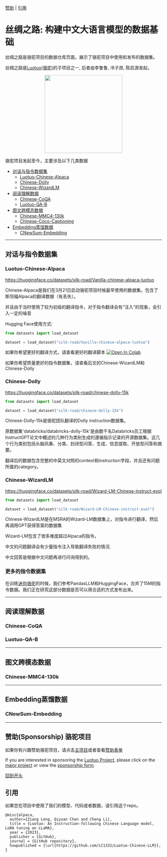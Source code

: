 [赞助](#赞助) | [引用](#引用)

# 丝绸之路: 构建中文大语言模型的数据基础

丝绸之路是骆驼项目的数据仓库页面。展示了骆驼项目中使用和发布的数据集。

丝绸之路是[Luotuo(骆驼)](https://github.com/LC1332/Luotuo-Chinese-LLM)的子项目之一, 后者由李鲁鲁, 冷子昂, 陈启源发起。

<p align="center">
    <img src="https://github.com/LC1332/Luotuo-Chinese-LLM/blob/main/image/icon_silk_road.png" height="250">
</p>

骆驼项目发起至今，主要涉及以下几类数据

- [对话与指令数据集](#对话与指令数据集)
    - [Luotuo-Chinese-Alpaca](#Luotuo-Chinese-Alpaca)
    - [Chinese-Dolly](#Chinese-Dolly)
    - [Chinese-WizardLM](#Chinese-WizardLM)
- [阅读理解数据](#阅读理解数据)
    - [Chinese-CoQA](#Chinese-CoQA)
    - [Luotuo-QA-B](#Luotuo-QA-B)
- [图文跨模态数据](#图文跨模态数据)
    - [Chinese-MMC4-130k](#Chinese-MMC4-130k)
    - [Chinese-Coco-Captioning](#Chinese-Coco-Captioning)
- [Embedding蒸馏数据](#Embedding蒸馏数据)
    - [CNewSum-Embedding](#CNewSum-Embedding)


---

## 对话与指令数据集


### Luotuo-Chinese-Alpaca

https://huggingface.co/datasets/silk-road/Vanilla-chinese-alpaca-luotuo

Chinese-Alpaca是我们在3月21日启动骆驼项目时候最早使用的数据集。包含了斯坦福Alpaca的翻译数据（有丢失）。

并且由于当时使用了较为初级的翻译指令，对于指令翻译会有“注入”的现象，会引入一定的噪音

Hugging Face使用方式:

```python
from datasets import load_dataset

dataset = load_dataset("silk-road/Vanilla-chinese-alpaca-luotuo")
```

如果你希望更好的翻译方式，请查看更好的翻译脚本 <a href="https://colab.research.google.com/github/LC1332/Luotuo-Chinese-LLM/blob/main/notebook/improvedTranslation.ipynb" target="_parent"><img src="https://colab.research.google.com/assets/colab-badge.svg" alt="Open In Colab"/></a> 

如果你希望质量更好的指令数据集，请查看后文的Chinese-WizardLM和Chinese-Dolly

### Chinese-Dolly

https://huggingface.co/datasets/silk-road/chinese-dolly-15k

```python
from datasets import load_dataset

dataset = load_dataset("silk-road/chinese-dolly-15k")
```

Chinese-Dolly-15k是骆驼团队翻译的Dolly instruction数据集。

原数据集'databricks/databricks-dolly-15k'是由数千名Databricks员工根据InstructGPT论文中概述的几种行为类别生成的遵循指示记录的开源数据集。这几个行为类别包括头脑风暴、分类、封闭型问答、生成、信息提取、开放型问答和摘要。

翻译后的数据包含完整的中英文对照的context和instruction字段，并且还有问题所属的category。

### Chinese-WizardLM

https://huggingface.co/datasets/silk-road/Wizard-LM-Chinese-instruct-evol


```python
from datasets import load_dataset

dataset = load_dataset("silk-road/Wizard-LM-Chinese-instruct-evol")
```

Chinese-WizardLM是在MSRA的Wizard-LM数据集上，对指令进行翻译，然后再调用GPT获得答案的数据集

Wizard-LM包含了很多难度超过Alpaca的指令。

中文的问题翻译会有少量指令注入导致翻译失败的情况.

中文回答是根据中文问题再进行问询得到的。

### 更多的指令数据集

在训练[迷你骆驼](https://github.com/LC1332/Mini-Luotuo)的时候，我们参考PandasLLM和HuggingFace，合并了15M的指令数据。我们正在研究这部分数据是否可以用合适的方式发布出来。


---

## 阅读理解数据

### Chinese-CoQA

### Luotuo-QA-B

---

## 图文跨模态数据


### Chinese-MMC4-130k

---

## Embedding蒸馏数据


### CNewSum-Embedding

---

<a name="赞助"></a>

## 赞助(Sponsorship) 骆驼项目

如果你有兴趣赞助骆驼项目，请点击[主项目](https://github.com/LC1332/Luotuo-Chinese-LLM#%E8%B5%9E%E5%8A%A9sponsorships)或者查看[赞助表单](https://github.com/LC1332/Luotuo-Chinese-LLM/blob/main/data/Sponsorship_and_balance.md)

If you are interested in sponsoring the [Luotuo Project](https://github.com/LC1332/Luotuo-Chinese-LLM#%E8%B5%9E%E5%8A%A9sponsorships), please click on the [major project](https://github.com/LC1332/Luotuo-Chinese-LLM) or view the [sponsorship form](https://github.com/LC1332/Luotuo-Chinese-LLM/blob/main/data/Sponsorship_and_balance.md).

[回到开头](#BigTitle)


## 引用

如果您在项目中使用了我们的模型、代码或者数据，请引用这个repo。

```
@misc{alpaca,
  author={Ziang Leng, Qiyuan Chen and Cheng Li},
  title = {Luotuo: An Instruction-following Chinese Language model, LoRA tuning on LLaMA},
  year = {2023},
  publisher = {GitHub},
  journal = {GitHub repository},
  howpublished = {\url{https://github.com/LC1332/Luotuo-Chinese-LLM}},
}
```

